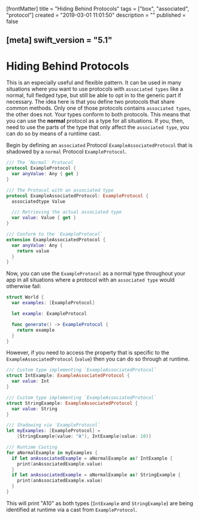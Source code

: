 [frontMatter]
title = "Hiding Behind Protocols"
tags = ["box", "associated", "protocol"]
created = "2019-03-01 11:01:50"
description = ""
published = false

[meta]
swift_version = "5.1"
---

# Hiding Behind Protocols

This is an especially useful and flexible pattern. It can be used in
many situations where you want to use protocols with `associated types`
like a normal, full fledged type, but still be able to opt in to the
generic part if necessary. The idea here is that you define two
protocols that share common methods. Only one of those protocols
contains `associated types`, the other does not. Your types conform to
both protocols. This means that you can use the **normal** protocol as a
type for all situations. If you, then, need to use the parts of the type
that only affect the `associated type`, you can do so by means of a
runtime cast.

Begin by defining an `associated` Protocol `ExampleAssociatedProtocol`
that is shadowed by a `normal` Protocol `ExampleProtocol`.

``` Swift
/// The `Normal` Protocol
protocol ExampleProtocol {
  var anyValue: Any { get }
}

/// The Protocol with an associated type
protocol ExampleAssociatedProtocol: ExampleProtocol {
  associatedtype Value

  /// Retrieving the actual associated type
  var value: Value { get }
}

/// Conform to the `ExampleProtocol`
extension ExampleAssociatedProtocol {
  var anyValue: Any {
    return value
  }
}
```

Now, you can use the `ExampleProtocol` as a normal type throughout your
app in all situations where a protocol with an `associated type` would
otherwise fail:

``` Swift
struct World {
  var examples: [ExampleProtocol]

  let example: ExampleProtocol

  func generate() -> ExampleProtocol { 
    return example
  }
}
```

However, if you need to access the property that is specific to the
`ExampleAssociatedProtocol` (`value`) then you can do so through at
runtime.

``` Swift
/// Custom type implementing `ExampleAssociatedProtocol`
struct IntExample: ExampleAssociatedProtocol {
  var value: Int
}

/// Custom type implementing `ExampleAssociatedProtocol`
struct StringExample: ExampleAssociatedProtocol {
  var value: String
}

/// Shadowing via `ExampleProtocol`
let myExamples: [ExampleProtocol] = 
    [StringExample(value: "A"), IntExample(value: 10)]

/// Runtime Casting
for aNormalExample in myExamples {
  if let anAssociatedExample = aNormalExample as? IntExample {
    print(anAssociatedExample.value)
  }
  if let anAssociatedExample = aNormalExample as? StringExample {
    print(anAssociatedExample.value)
  }
}
```

This will print \"A10\" as both types (`IntExample` and `StringExample`)
are being identified at runtime via a cast from `ExampleProtocol`.
